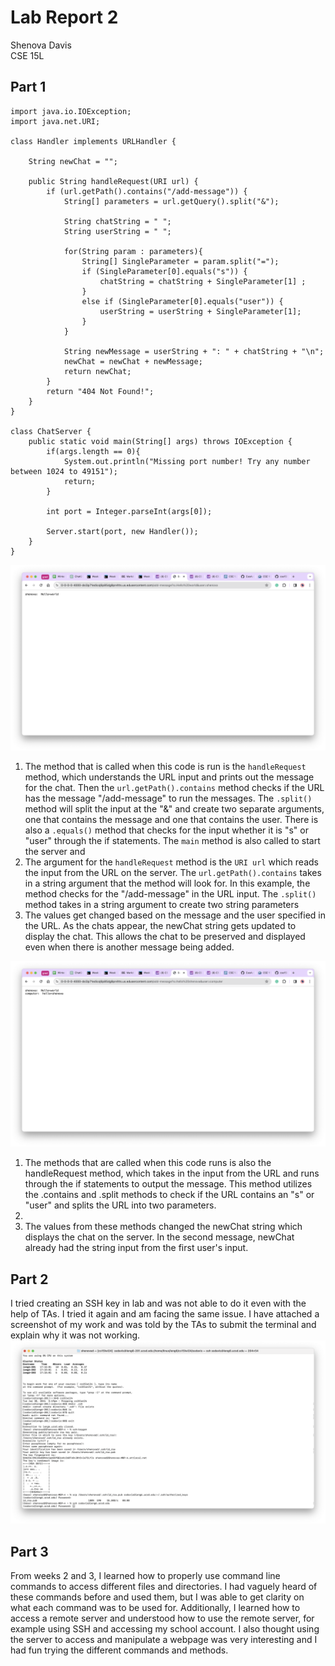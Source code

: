 # Lab Report 2

Shenova Davis  
CSE 15L

## Part 1

```
import java.io.IOException;
import java.net.URI;

class Handler implements URLHandler {

    String newChat = "";
    
    public String handleRequest(URI url) {
        if (url.getPath().contains("/add-message")) {
            String[] parameters = url.getQuery().split("&");

            String chatString = " ";
            String userString = " ";

            for(String param : parameters){
                String[] SingleParameter = param.split("=");
                if (SingleParameter[0].equals("s")) {
                    chatString = chatString + SingleParameter[1] ;
                } 
                else if (SingleParameter[0].equals("user")) {
                    userString = userString + SingleParameter[1];
                }
            }
            
            String newMessage = userString + ": " + chatString + "\n";
            newChat = newChat + newMessage;
            return newChat;
        }
        return "404 Not Found!";
    }
}

class ChatServer {
    public static void main(String[] args) throws IOException {
        if(args.length == 0){
            System.out.println("Missing port number! Try any number between 1024 to 49151");
            return;
        }

        int port = Integer.parseInt(args[0]);

        Server.start(port, new Handler());
    }
}
```

![Image](lab2ss1.png)

1. The method that is called when this code is run is the `handleRequest` method, which understands the URL input and prints out the message for the chat. Then the `url.getPath().contains` method checks if the URL has the message "/add-message" to run the messages. The `.split()` method will split the input at the "&" and create two separate arguments, one that contains the message and one that contains the user. There is also a `.equals()` method that checks for the input whether it is "s" or "user" through the if statements. The `main` method is also called to start the server and 
2. The argument for the `handleRequest` method is the `URI url` which reads the input from the URL on the server. The `url.getPath().contains` takes in a string argument that the method will look for. In this example, the method checks for the "/add-message" in the URL input. The `.split()` method takes in a string argument to create two string parameters
3. The values get changed based on the message and the user specified in the URL. As the chats appear, the newChat string gets updated to display the chat. This allows the chat to be preserved and displayed even when there is another message being added. 

![Image](lab2ss2.png)
1. The methods that are called when this code runs is also the handleRequest method, which takes in the input from the URL and runs through the if statements to output the message. This method utilizes the .contains and .split methods to check if the URL contains an "s" or "user" and splits the URL into two parameters.
2. 
3. The values from these methods changed the newChat string which displays the chat on the server. In the second message, newChat already had the string input from the first user's input.


## Part 2

I tried creating an SSH key in lab and was not able to do it even with the help of TAs. I tried it again and am facing the same issue. I have attached a screenshot of my work and was told by the TAs to submit the terminal and explain why it was not working. 
![Image](terminal.png)

## Part 3
From weeks 2 and 3, I learned how to properly use command line commands to access different files and directories. I had vaguely heard of these commands before and used them, but I was able to get clarity on what each command was to be used for. Additionally, I learned how to access a remote server and understood how to use the remote server, for example using SSH and accessing my school account. I also thought using the server to access and manipulate a webpage was very interesting and I had fun trying the different commands and methods. 
